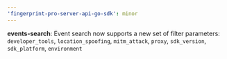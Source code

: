 ```yaml
---
'fingerprint-pro-server-api-go-sdk': minor
---
```


**events-search**: Event search now supports a new set of filter parameters: `developer_tools`, `location_spoofing`, `mitm_attack`, `proxy`, `sdk_version`, `sdk_platform`, `environment`